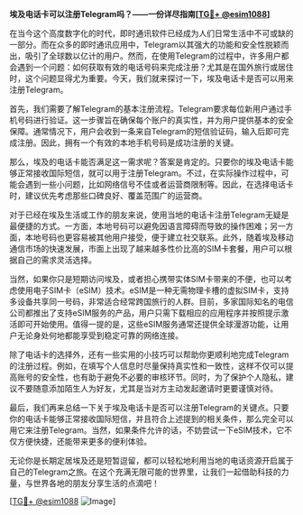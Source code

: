 **埃及电话卡可以注册Telegram吗？——一份详尽指南[[TG💪+ @esim1088](https://t.me/s/esim1088)]**

在当今这个高度数字化的时代，即时通讯软件已经成为人们日常生活中不可或缺的一部分。而在众多的即时通讯应用中，Telegram以其强大的功能和安全性脱颖而出，吸引了全球数以亿计的用户。然而，在使用Telegram的过程中，许多用户都会遇到一个问题：如何获取有效的电话号码来完成注册？尤其是在国外旅行或居住时，这个问题显得尤为重要。今天，我们就来探讨一下，埃及电话卡是否可以用来注册Telegram。

首先，我们需要了解Telegram的基本注册流程。Telegram要求每位新用户通过手机号码进行验证。这一步骤旨在确保每个账户的真实性，并为用户提供基本的安全保障。通常情况下，用户会收到一条来自Telegram的短信验证码，输入后即可完成注册。因此，拥有一个有效的本地手机号码是成功注册的关键。

那么，埃及的电话卡能否满足这一需求呢？答案是肯定的。只要你的埃及电话卡能够正常接收国际短信，就可以用于注册Telegram。不过，在实际操作过程中，可能会遇到一些小问题，比如网络信号不佳或者运营商限制等。因此，在选择电话卡时，建议优先考虑那些口碑良好、覆盖范围广的运营商。

对于已经在埃及生活或工作的朋友来说，使用当地的电话卡注册Telegram无疑是最便捷的方式。一方面，本地号码可以避免因语言障碍而导致的操作困难；另一方面，本地号码也更容易被其他用户接受，便于建立社交联系。此外，随着埃及移动通信市场的快速发展，市面上出现了越来越多性价比高的SIM卡套餐，用户可以根据自己的需求灵活选择。

当然，如果你只是短期访问埃及，或者担心携带实体SIM卡带来的不便，也可以考虑使用电子SIM卡（eSIM）技术。eSIM是一种无需物理卡槽的虚拟SIM卡，支持多设备共享同一号码，非常适合经常跨国旅行的人群。目前，多家国际知名的电信公司都推出了支持eSIM服务的产品，用户只需下载相应的应用程序并按照提示激活即可开始使用。值得一提的是，这些eSIM服务通常还提供全球漫游功能，让用户无论身处何地都能享受到稳定可靠的网络连接。

除了电话卡的选择外，还有一些实用的小技巧可以帮助你更顺利地完成Telegram的注册过程。例如，在填写个人信息时尽量保持真实性和一致性，这样不仅可以提高账号的安全性，也有助于避免不必要的审核环节。同时，为了保护个人隐私，建议不要随意添加陌生人为好友，尤其是当对方主动发起邀请时更要谨慎对待。

最后，我们再来总结一下关于埃及电话卡是否可以注册Telegram的关键点。只要你的电话卡能够正常接收国际短信，并且符合上述提到的相关条件，那么完全可以用它来注册Telegram。当然，如果条件允许的话，不妨尝试一下eSIM技术，它不仅方便快捷，还能带来更多的便利体验。

无论你是长期定居埃及还是短暂逗留，都可以轻松地利用当地的电话资源开启属于自己的Telegram之旅。在这个充满无限可能的世界里，让我们一起借助科技的力量，与世界各地的朋友分享生活的点滴吧！

[[TG💪+ @esim1088](https://t.me/s/esim1088) ![Image](https://i.postimg.cc/4NQfJmqS/Snipaste-2025-05-13-00-14-12.png)]